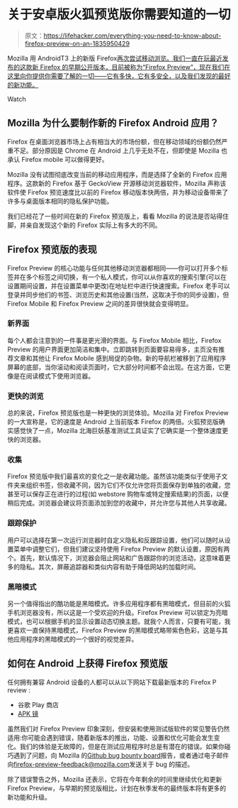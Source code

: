 # 关于安卓版火狐预览版你需要知道的一切

> 原文：<https://lifehacker.com/everything-you-need-to-know-about-firefox-preview-on-an-1835950429>

Mozilla 用 AndroidT3 上的新版 Firefox[再次尝试移动浏览。我们一直在玩最近发布的这款新 Firefox 的早期公开版本，目前被称为“Firefox Preview”，现在我们在这里向你提供你需要了解的一切——它有多快，它有多安全，以及我们发现的最好的新功能。](https://blog.mozilla.org/futurereleases/2019/06/27/reinventing-firefox-for-android-a-preview/) 

Watch

## Mozilla 为什么要制作新的 Firefox Android 应用？

Firefox 在桌面浏览器市场上占有相当大的市场份额，但在移动领域的份额仍然严重不足。部分原因是 Chrome 在 Android 上几乎无处不在，但即使是 Mozilla 也承认 Firefox mobile 可以做得更好。

Mozilla 没有试图彻底改变当前的移动应用程序，而是选择了全新的 Firefox 应用程序。这款新的 Firefox 基于 GeckoView 开源移动浏览器软件，Mozilla 声称该软件使 Firefox 预览速度比以前的 Firefox 移动版本快两倍，并为移动设备带来了许多与桌面版本相同的隐私保护功能。

我们已经花了一些时间在新的 Firefox 预览版上，看看 Mozilla 的说法是否站得住脚，并亲自发现这个新的 Firefox 实际上有多大的不同。

## Firefox 预览版的表现

Firefox Preview 的核心功能与任何其他移动浏览器都相同——你可以打开多个标签并在多个标签之间切换，有一个私人模式，你可以从你喜欢的搜索引擎(可以在设置期间设置，并在设置菜单中更改)在地址栏中进行快速搜索。Firefox 老手可以登录并同步他们的书签、浏览历史和其他设置(当然，这取决于你的同步设置)，但 Firefox Mobile 和 Firefox Preview 之间的差异很快就会变得明显。

### 新界面

每个人都会注意到的一件事是更光滑的界面。与 Firefox Mobile 相比，Firefox Preview 的用户界面更加简洁和集中。立即跳转到页面要容易得多，主页没有推荐文章和其他让 Firefox Mobile 感到局促的杂物。新的导航栏被移到了应用程序屏幕的底部，当你滚动和阅读页面时，它大部分时间都不会出现。在这方面，它更像是在阅读模式下使用浏览器。

### 更快的浏览

总的来说，Firefox 预览版也是一种更快的浏览体验。Mozilla 对 Firefox Preview 的一大宣称是，它的速度是 Android 上当前版本 Firefox 的两倍。火狐预览版确实感觉快了一点，Mozilla 北海巨妖基准测试工具证实了它确实是一个整体速度更快的浏览器。

### 收集

Firefox 预览版中我们最喜欢的变化之一是收藏功能。虽然该功能类似于使用子文件夹来组织书签，但收藏不同，因为它们不仅允许您将页面保存到单独的收藏，您甚至可以保存正在进行的过程(如 webstore 购物车或特定搜索结果)的页面，以便稍后完成。浏览器会建议将页面添加到您的收藏中，并允许您与其他人共享收藏。

### 跟踪保护

用户可以选择在第一次运行浏览器时自定义隐私和反跟踪设置，他们可以随时从设置菜单中调整它们，但我们建议坚持使用 Firefox Preview 的默认设置，原因有两个。首先，默认情况下，浏览器会阻止网站和广告跟踪你的浏览活动，这意味着更多的隐私。其次，屏蔽追踪器和类似内容有助于降低网站的加载时间。

### 黑暗模式

另一个值得指出的酷功能是黑暗模式。许多应用程序都有黑暗模式，但目前的火狐手机浏览器没有，所以这是一个受欢迎的升级。Firefox Preview 可以锁定为亮暗模式，也可以根据手机的显示设置动态切换主题。就我个人而言，只要有可能，我更喜欢一直保持黑暗模式，Firefox Preview 的黑暗模式略带紫色色彩，这是与其他应用程序的黑暗模式的一个很好的视觉差异。

## 如何在 Android 上获得 Firefox 预览版

任何拥有兼容 Android 设备的人都可以从以下网站下载最新版本的 Firefox P review :

*   谷歌 Play 商店
*   [APK 镜](https://www.apkmirror.com/apk/mozilla/firefox-fenix/)

虽然我们对 Firefox Preview 印象深刻，但安装和使用测试版软件的常见警告仍然适用:你可能会遇到错误，随着新版本的推出，功能、设置和优化可能会发生变化。我们的体验是无故障的，但是在测试应用程序时总是有潜在的错误。如果你碰巧遇到了问题，向 Mozilla 的[Github bug bounty board](https://github.com/mozilla/firefox-preview-bughunting-campaign)报告，或者通过电子邮件向[firefox-preview-feedback@mozilla.com](mailto:firefox-preview-feedback@mozilla.com)发送关于 bug 的描述。

除了错误警告之外，Mozilla 还表示，它将在今年剩余的时间里继续优化和更新 Firefox Preview，与早期的预览版相比，计划在秋季发布的最终版本将有更多的新功能和升级。